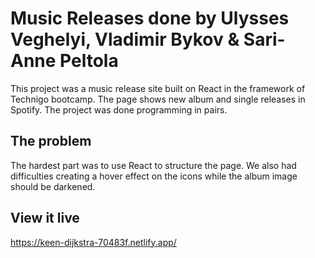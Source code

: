 # Music Releases done by Ulysses Veghelyi, Vladimir Bykov & Sari-Anne Peltola
This project was a music release site built on React in the framework of Technigo bootcamp. The page shows new album and single releases in Spotify. The project was done programming in pairs. 

## The problem
The hardest part was to use React to structure the page. We also had difficulties creating a hover effect on the icons while the album image should be darkened.

## View it live

https://keen-dijkstra-70483f.netlify.app/

